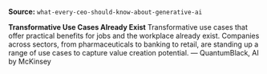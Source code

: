 **Source:** `what-every-ceo-should-know-about-generative-ai`

**Transformative Use Cases Already Exist**
Transformative use cases that offer practical benefits for jobs and the workplace already exist. Companies across sectors, from pharmaceuticals to banking to retail, are standing up a range of use cases to capture value creation potential. — QuantumBlack, AI by McKinsey
